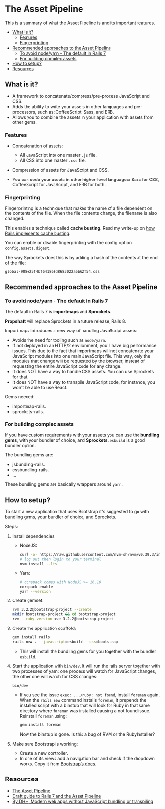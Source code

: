 # The Asset Pipeline

This is a summary of what the Asset Pipeline is and its important features.

<!-- TOC -->

- [What is it?](#what-is-it)
    - [Features](#features)
    - [Fingerprinting](#fingerprinting)
- [Recommended approaches to the Asset Pipeline](#recommended-approaches-to-the-asset-pipeline)
    - [To avoid node/yarn - The default in Rails 7](#to-avoid-nodeyarn---the-default-in-rails-7)
    - [For building complex assets](#for-building-complex-assets)
- [How to setup?](#how-to-setup)
- [Resources](#resources)

<!-- /TOC -->

## What is it?

- A framework to concatenate/compress/pre-process JavaScript and CSS.
- Adds the ability to write your assets in other languages and pre-processors, such as: CoffeeScript,
  Sass, and ERB.
- Allows you to combine the assets in your application with assets from other gems.

### Features

- Concatenation of assets:
  - All JavaScript into one master `.js` file.
  - All CSS into one master `.css` file.

- Compression of assets for JavaScript and CSS.

- You can code your assets in other higher-level languages: Sass for CSS, CoffeeScript for JavaScript, and
  ERB for both.

### Fingerprinting

Fingerprinting is a technique that makes the name of a file dependent on the contents of the file.
When the file contents change, the filename is also changed.

This enables a technique called **cache busting**. Read my write-up on
[how Rails implements cache busting](http-response-lifecycle.md#for-static-content---cache-busting).

You can enable or disable fingerprinting with the config option `config.assets.digest`.

The way Sprockets does this is by adding a hash of the contents at the end of the file:

```
global-908e25f4bf641868d8683022a5b62f54.css
```

## Recommended approaches to the Asset Pipeline

### To avoid node/yarn - The default in Rails 7

The default in Rails 7 is **importmaps** and **Sprockets**.

**Propshaft** will replace Sprockets in a future release, Rails 8.

Importmaps introduces a new way of handling JavaScript assets:

- Avoids the need for tooling such as `node/yarn`.
- If not deployed in an HTTP/2 environment, you'll have big performance issues. This due to the fact
  that importmaps will not concatenate your JavaScript modules into one main JavaScript file. This way,
  only the modules that change will be requested by the browser, instead of requesting the entire JavaScript
  code for any change.
- It does NOT have a way to handle CSS assets. You can use Sprockets for that.
- It does NOT have a way to transpile JavaScript code, for instance, you won't be able to use React.

Gems needed:

- importmap-rails.
- sprockets-rails.

### For building complex assets

If you have custom requirements with your assets you can use the **bundling gems**, with your bundler
of choice, and **Sprockets**. `esbuild` is a good bundler option.

The bundling gems are:
- jsbundling-rails.
- cssbundling-rails.
- ...

These bundling gems are basically wrappers around `yarn`.

## How to setup?

To start a new application that uses Bootstrap it's suggested to go with bundling gems, your bundler of
choice, and Sprockets.

Steps:

1. Install dependencies:

   - NodeJS:

     ```bash
     curl -o- https://raw.githubusercontent.com/nvm-sh/nvm/v0.39.3/install.sh | bash
     # log out then login to your terminal
     nvm install --lts
     ```

   - Yarn:

     ```bash
     # corepack comes with NodeJS >= 16.10
     corepack enable
     yarn --version
     ```

2. Create gemset:

   ```bash
   rvm 3.2.2@bootstrap-project --create
   mkdir bootstrap-project && cd bootstrap-project
   rvm --ruby-version use 3.2.2@bootstrap-project
   ```

3. Create the application scaffold:

   ```bash
   gem install rails
   rails new . --javascript=esbuild --css=bootstrap
   ```

   - This will install the bundling gems for you together with the bundler `esbuild`.

4. Start the application with `bin/dev`. It will run the rails server together with two processes of yarn:
   one process will watch for JavaScript changes, the other one will watch for CSS changes:

   ```bash
   bin/dev
   ```

   - If you see the issue `exec: .../ruby: not found`, install `foreman` again. When the `rails new`
     command installs `foreman`, it prepends the installed script with a binstub that will look for
     Ruby in that same directory where `foreman` was installed causing a not found issue.
     Reinstall `foreman` using:

     ```bash
     gem install foreman
     ```

     Now the binstup is gone. Is this a bug of RVM or the RubyInstaller?

5. Make sure Bootstrap is working:

   - Create a new controller.
   - In one of its views add a navigation bar and check if the dropdown works. Copy it from
     [Bootstrap's docs](https://getbootstrap.com/docs/5.2/components/navbar/).

## Resources

- [The Asset Pipeline](https://guides.rubyonrails.org/asset_pipeline.html)
- [Draft guide to Rails 7 and the Asset Pipeline](https://discuss.rubyonrails.org/t/guide-to-rails-7-and-the-asset-pipeline/80851)
- [By DHH, Modern web apps without JavaScript bundling or transpiling](https://world.hey.com/dhh/modern-web-apps-without-javascript-bundling-or-transpiling-a20f2755)